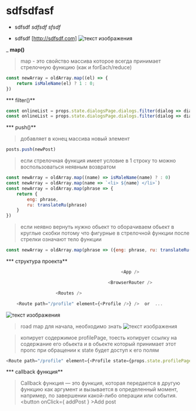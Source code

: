 # sdfsdfasf
- sdfsdf 
*sdfsdf*  _sfsdf_
* sdfsdf [http://sdfsdf.com]
![текст изображения](url)

_                                                 __map()__

> map - это свойство массива которое всегда принимает стрелочную функцию (как и forEach/reduce)
```js
const newArray = oldArray.map((el) => {
	return isMaleName(el) ? 1 : 0;
})
```

***                                                      filter()**
```jsx
const onlineList = props.state.dialogsPage.dialogs.filter(dialog => dialog.online)
const onlineList = props.state.dialogsPage.dialogs.filter(dialog => dialog.online === true)
```

***                                                        push()**
> добавляет в конец массива новый элемент
```jsx
posts.push(newPost)
```


> если стрелочная функция имеет условие в 1 строку то можно воспользоваться неявным возвратом
```js
const newArray = oldArray.map((name) => isMaleName(name) ? : 0)
const newArray = oldArray.map(name => `<li> ${name} </li>`)
const newArray = oldArray.map(phrase => {
	return {
		eng: phrase,
		ru: translateRu(phrase)
	}
})
```
> если неявно вернуть нужно обьект то оборачиваем обьект в круглые скобки потому что 
> фигурные в стрелочной функции после стрелки означают тело функции
```js
const newArray = oldArray.map(phrase => ({eng: phrase, ru: translateRu(phrase)}))
```

***                                        структура проекта**
```js
                                            <App />

                                       <BrowserRouter />

                   <Routes />                      								<Navbar />   <Header />

    <Route path="/profile" element={<Profile />} />  or  ...
```
![текст изображения](../../../screens/Screenshot_1.png)

> road map для начала, необходимо знать
![текст изображения](../../../screens/Screenshot_2.png)


> копирует содержимое profilePage, тоесть копирует ссылку на содержание его обьекта и в 
> обьекте который принимает этот пропс при обращении к state будет доступ к его полям
```js
<Route path="/profile" element={<Profile state={props.state.profilePage} />} />
```


***                                                 callback функция**

> Callback функция — это функция, которая передается в другую функцию как аргумент и вызывается
>	в определенный момент, например, по завершении какой-либо операции или события.
<button onClick={ addPost } >Add post</button>